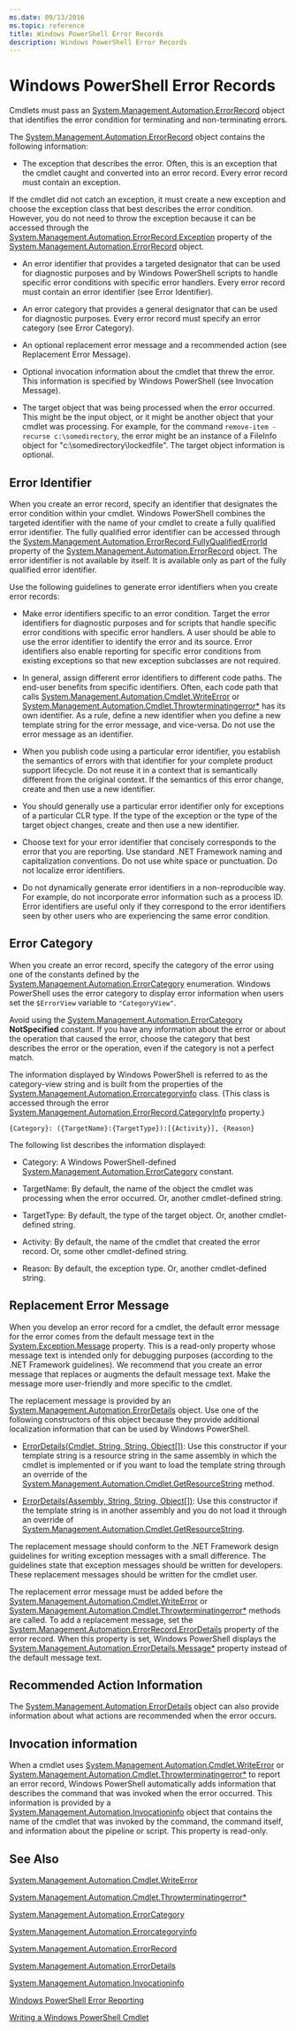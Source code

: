 ```yaml
---
ms.date: 09/13/2016
ms.topic: reference
title: Windows PowerShell Error Records
description: Windows PowerShell Error Records
---
```

# Windows PowerShell Error Records

Cmdlets must pass an
[System.Management.Automation.ErrorRecord](/dotnet/api/System.Management.Automation.ErrorRecord)
object that identifies the error condition for terminating and non-terminating errors.

The
[System.Management.Automation.ErrorRecord](/dotnet/api/System.Management.Automation.ErrorRecord)
object contains the following information:

- The exception that describes the error. Often, this is an exception that the cmdlet caught and
  converted into an error record. Every error record must contain an exception.

If the cmdlet did not catch an exception, it must create a new exception and choose the exception
class that best describes the error condition. However, you do not need to throw the exception
because it can be accessed through the
[System.Management.Automation.ErrorRecord.Exception](/dotnet/api/System.Management.Automation.ErrorRecord.Exception)
property of the
[System.Management.Automation.ErrorRecord](/dotnet/api/System.Management.Automation.ErrorRecord)
object.

- An error identifier that provides a targeted designator that can be used for diagnostic purposes
  and by Windows PowerShell scripts to handle specific error conditions with specific error
  handlers. Every error record must contain an error identifier (see Error Identifier).

- An error category that provides a general designator that can be used for diagnostic purposes.
  Every error record must specify an error category (see Error Category).

- An optional replacement error message and a recommended action (see Replacement Error Message).

- Optional invocation information about the cmdlet that threw the error. This information is
  specified by Windows PowerShell (see Invocation Message).

- The target object that was being processed when the error occurred. This might be the input
  object, or it might be another object that your cmdlet was processing. For example, for the
  command `remove-item -recurse c:\somedirectory`, the error might be an instance of a FileInfo
  object for "c:\somedirectory\lockedfile". The target object information is optional.

## Error Identifier

When you create an error record, specify an identifier that designates the error condition within
your cmdlet. Windows PowerShell combines the targeted identifier with the name of your cmdlet to
create a fully qualified error identifier. The fully qualified error identifier can be accessed
through the
[System.Management.Automation.ErrorRecord.FullyQualifiedErrorId](/dotnet/api/System.Management.Automation.ErrorRecord.FullyQualifiedErrorId)
property of the
[System.Management.Automation.ErrorRecord](/dotnet/api/System.Management.Automation.ErrorRecord)
object. The error identifier is not available by itself. It is available only as part of the fully
qualified error identifier.

Use the following guidelines to generate error identifiers when you create error records:

- Make error identifiers specific to an error condition. Target the error identifiers for diagnostic
  purposes and for scripts that handle specific error conditions with specific error handlers. A
  user should be able to use the error identifier to identify the error and its source. Error
  identifiers also enable reporting for specific error conditions from existing exceptions so that
  new exception subclasses are not required.

- In general, assign different error identifiers to different code paths. The end-user benefits from
  specific identifiers. Often, each code path that calls
  [System.Management.Automation.Cmdlet.WriteError](/dotnet/api/System.Management.Automation.Cmdlet.WriteError)
  or
  [System.Management.Automation.Cmdlet.Throwterminatingerror*](/dotnet/api/System.Management.Automation.Cmdlet.ThrowTerminatingError)
  has its own identifier. As a rule, define a new identifier when you define a new template string
  for the error message, and vice-versa. Do not use the error message as an identifier.

- When you publish code using a particular error identifier, you establish the semantics of errors
  with that identifier for your complete product support lifecycle. Do not reuse it in a context
  that is semantically different from the original context. If the semantics of this error change,
  create and then use a new identifier.

- You should generally use a particular error identifier only for exceptions of a particular CLR
  type. If the type of the exception or the type of the target object changes, create and then use a
  new identifier.

- Choose text for your error identifier that concisely corresponds to the error that you are
  reporting. Use standard .NET Framework naming and capitalization conventions. Do not use white
  space or punctuation. Do not localize error identifiers.

- Do not dynamically generate error identifiers in a non-reproducible way. For example, do not
  incorporate error information such as a process ID. Error identifiers are useful only if they
  correspond to the error identifiers seen by other users who are experiencing the same error
  condition.

## Error Category

When you create an error record, specify the category of the error using one of the constants
defined by the
[System.Management.Automation.ErrorCategory](/dotnet/api/System.Management.Automation.ErrorCategory)
enumeration. Windows PowerShell uses the error category to display error information when users set
the `$ErrorView` variable to `"CategoryView"`.

Avoid using the
[System.Management.Automation.ErrorCategory](/dotnet/api/System.Management.Automation.ErrorCategory)
**NotSpecified** constant. If you have any information about the error or about the operation that
caused the error, choose the category that best describes the error or the operation, even if the
category is not a perfect match.

The information displayed by Windows PowerShell is referred to as the category-view string and is
built from the properties of the
[System.Management.Automation.Errorcategoryinfo](/dotnet/api/System.Management.Automation.ErrorCategoryInfo)
class. (This class is accessed through the error
[System.Management.Automation.ErrorRecord.CategoryInfo](/dotnet/api/System.Management.Automation.ErrorRecord.CategoryInfo)
property.)

```
{Category}: ({TargetName}:{TargetType}):[{Activity}], {Reason}
```

The following list describes the information displayed:

- Category: A Windows PowerShell-defined
  [System.Management.Automation.ErrorCategory](/dotnet/api/System.Management.Automation.ErrorCategory)
  constant.

- TargetName: By default, the name of the object the cmdlet was processing when the error occurred.
  Or, another cmdlet-defined string.

- TargetType: By default, the type of the target object. Or, another cmdlet-defined string.

- Activity: By default, the name of the cmdlet that created the error record. Or, some other
  cmdlet-defined string.

- Reason: By default, the exception type. Or, another cmdlet-defined string.

## Replacement Error Message

When you develop an error record for a cmdlet, the default error message for the error comes from
the default message text in the [System.Exception.Message](/dotnet/api/System.Exception.Message)
property. This is a read-only property whose message text is intended only for debugging purposes
(according to the .NET Framework guidelines). We recommend that you create an error message that
replaces or augments the default message text. Make the message more user-friendly and more specific
to the cmdlet.

The replacement message is provided by an
[System.Management.Automation.ErrorDetails](/dotnet/api/System.Management.Automation.ErrorDetails)
object. Use one of the following constructors of this object because they provide additional
localization information that can be used by Windows PowerShell.

- [ErrorDetails(Cmdlet, String, String, Object[])](/dotnet/api/system.management.automation.errordetails.-ctor#System_Management_Automation_ErrorDetails__ctor_System_Management_Automation_Cmdlet_System_String_System_String_System_Object___):
  Use this constructor if your template string is a resource string in the same assembly in which
  the cmdlet is implemented or if you want to load the template string through an override of the
  [System.Management.Automation.Cmdlet.GetResourceString](/dotnet/api/System.Management.Automation.Cmdlet.GetResourceString)
  method.

- [ErrorDetails(Assembly, String, String, Object[])](/dotnet/api/system.management.automation.errordetails.-ctor#System_Management_Automation_ErrorDetails__ctor_System_Reflection_Assembly_System_String_System_String_System_Object___): Use this constructor if the template string is in another assembly and you do not load it through an override of [System.Management.Automation.Cmdlet.GetResourceString](/dotnet/api/System.Management.Automation.Cmdlet.GetResourceString).

The replacement message should conform to the .NET Framework design guidelines for writing exception
messages with a small difference. The guidelines state that exception messages should be written for
developers. These replacement messages should be written for the cmdlet user.

The replacement error message must be added before the
[System.Management.Automation.Cmdlet.WriteError](/dotnet/api/System.Management.Automation.Cmdlet.WriteError)
or
[System.Management.Automation.Cmdlet.Throwterminatingerror*](/dotnet/api/System.Management.Automation.Cmdlet.ThrowTerminatingError)
methods are called. To add a replacement message, set the
[System.Management.Automation.ErrorRecord.ErrorDetails](/dotnet/api/System.Management.Automation.ErrorRecord.ErrorDetails)
property of the error record. When this property is set, Windows PowerShell displays the
[System.Management.Automation.ErrorDetails.Message*](/dotnet/api/System.Management.Automation.ErrorDetails.Message)
property instead of the default message text.

## Recommended Action Information

The
[System.Management.Automation.ErrorDetails](/dotnet/api/System.Management.Automation.ErrorDetails)
object can also provide information about what actions are recommended when the error occurs.

## Invocation information

When a cmdlet uses
[System.Management.Automation.Cmdlet.WriteError](/dotnet/api/System.Management.Automation.Cmdlet.WriteError)
or
[System.Management.Automation.Cmdlet.Throwterminatingerror*](/dotnet/api/System.Management.Automation.Cmdlet.ThrowTerminatingError)
to report an error record, Windows PowerShell automatically adds information that describes the
command that was invoked when the error occurred. This information is provided by a
[System.Management.Automation.Invocationinfo](/dotnet/api/System.Management.Automation.InvocationInfo)
object that contains the name of the cmdlet that was invoked by the command, the command itself, and
information about the pipeline or script. This property is read-only.

## See Also

[System.Management.Automation.Cmdlet.WriteError](/dotnet/api/System.Management.Automation.Cmdlet.WriteError)

[System.Management.Automation.Cmdlet.Throwterminatingerror*](/dotnet/api/System.Management.Automation.Cmdlet.ThrowTerminatingError)

[System.Management.Automation.ErrorCategory](/dotnet/api/System.Management.Automation.ErrorCategory)

[System.Management.Automation.Errorcategoryinfo](/dotnet/api/System.Management.Automation.ErrorCategoryInfo)

[System.Management.Automation.ErrorRecord](/dotnet/api/System.Management.Automation.ErrorRecord)

[System.Management.Automation.ErrorDetails](/dotnet/api/System.Management.Automation.ErrorDetails)

[System.Management.Automation.Invocationinfo](/dotnet/api/System.Management.Automation.InvocationInfo)

[Windows PowerShell Error Reporting](./error-reporting-concepts.md)

[Writing a Windows PowerShell Cmdlet](./writing-a-windows-powershell-cmdlet.md)
